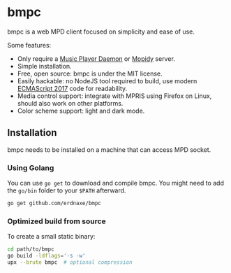 # bmpc

bmpc is a web MPD client focused on simplicity and ease of use.

Some features:

-   Only require a [Music Player Daemon](https://en.wikipedia.org/wiki/Music_Player_Daemon)
    or [Mopidy](https://mopidy.com/) server.
-   Simple installation.
-   Free, open source: bmpc is under the MIT license.
-   Easily hackable: no NodeJS tool required to build, use modern
    [ECMAScript 2017](https://en.wikipedia.org/wiki/ECMAScript#8th_Edition_%E2%80%93_ECMAScript_2017)
    code for readability.
-   Media control support: integrate with MPRIS using Firefox on Linux,
    should also work on other platforms.
-   Color scheme support: light and dark mode.

## Installation

bmpc needs to be installed on a machine that can access MPD socket.

### Using Golang

You can use `go get` to download and compile bmpc.
You might need to add the `go/bin` folder to your `$PATH` afterward.

```bash
go get github.com/erdnaxe/bmpc
```

### Optimized build from source

To create a small static binary:

```bash
cd path/to/bmpc
go build -ldflags='-s -w'
upx --brute bmpc  # optional compression
```
